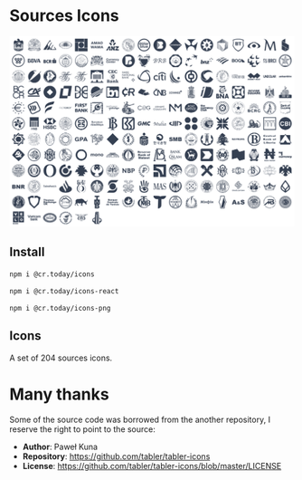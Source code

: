 # Sources Icons

<p align="center">
  <picture>
    <source media="(prefers-color-scheme: dark)" srcset="https://github.com/cr-today/sources-icons/blob/main/.github/icons-dark@2x.png?raw=true">
    <source media="(prefers-color-scheme: light)" srcset="https://github.com/cr-today/sources-icons/blob/main/.github/icons@2x.png?raw=true">
    <img src="https://github.com/cr-today/sources-icons/blob/main/.github/icons@2x.png?raw=true" alt="Tabler Icons preview" width="840">
  </picture>
</p>

## Install

```
npm i @cr.today/icons
```

```
npm i @cr.today/icons-react
```

```
npm i @cr.today/icons-png
```


## Icons

A set of <!--icons-count-->204<!--/icons-count--> sources icons.


# Many thanks

Some of the source code was borrowed from the another repository,
I reserve the right to point to the source:

- **Author**: Paweł Kuna
- **Repository**: https://github.com/tabler/tabler-icons
- **License**: https://github.com/tabler/tabler-icons/blob/master/LICENSE